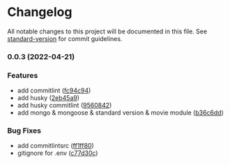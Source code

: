 # Changelog

All notable changes to this project will be documented in this file. See [standard-version](https://github.com/conventional-changelog/standard-version) for commit guidelines.

### 0.0.3 (2022-04-21)


### Features

* add commitlint ([fc94c94](https://github.com/fra-malagisi/fm-nest/commit/fc94c94be60b547eede1aae7a1122ff47137c518))
* add husky ([2eb45a9](https://github.com/fra-malagisi/fm-nest/commit/2eb45a9bc4b393d7cf2a132be62d27d85e173f0b))
* add husky commitlint ([9560842](https://github.com/fra-malagisi/fm-nest/commit/95608428be9cffccfd0c15f9159b6fad448aa9d6))
* add mongo & mongoose & standard version & movie module ([b36c6dd](https://github.com/fra-malagisi/fm-nest/commit/b36c6ddb2a5ddcd55d8fa80d01cd7026cd05fe03))


### Bug Fixes

* add commitlintsrc ([ff1ff80](https://github.com/fra-malagisi/fm-nest/commit/ff1ff8084c7dd083f9b25774789684291beada41))
* gitignore for .env ([c77d30c](https://github.com/fra-malagisi/fm-nest/commit/c77d30c99ba796276c29f9113227b57109f60546))
